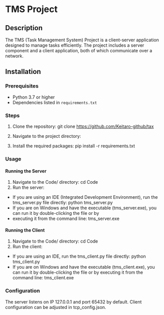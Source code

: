 # TMS Project

## Description
The TMS (Task Management System) Project is a client-server application designed to manage tasks efficiently. 
The project includes a server component and a client application, both of which communicate over a network.

## Installation

### Prerequisites
- Python 3.7 or higher
- Dependencies listed in `requirements.txt`

### Steps
1. Clone the repository:
   git clone https://github.com/Keitaro-github/tax
      
2. Navigate to the project directory:

3. Install the required packages:
pip install -r requirements.txt

### Usage
#### Running the Server
1. Navigate to the Code/ directory:
cd Code
2. Run the server:
- If you are using an IDE (Integrated Development Environment), run the tms_server.py file directly:
python tms_server.py 
- If you are on Windows and have the executable (tms_server.exe), you can run it by double-clicking the file or by 
- executing it from the command line:
tms_server.exe 

#### Running the Client
1. Navigate to the Code/ directory:
cd Code
2. Run the client:
- If you are using an IDE, run the tms_client.py file directly:
python tms_client.py 
- If you are on Windows and have the executable (tms_client.exe), you can run it by double-clicking the file or 
by executing it from the command line:
tms_client.exe

### Configuration
The server listens on IP 127.0.0.1 and port 65432 by default.
Client configuration can be adjusted in tcp_config.json.

